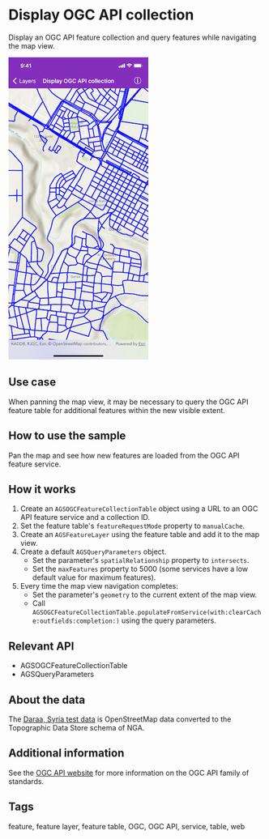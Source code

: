 # Display OGC API collection

Display an OGC API feature collection and query features while navigating the map view.

![Image of Display OGC API collection](display-OGC-API-collection.png)

## Use case

When panning the map view, it may be necessary to query the OGC API feature table for additional features within the new visible extent.

## How to use the sample

Pan the map and see how new features are loaded from the OGC API feature service.

## How it works

1. Create an `AGSOGCFeatureCollectionTable` object using a URL to an OGC API feature service and a collection ID.
2. Set the feature table's `featureRequestMode` property to `manualCache`.
3. Create an `AGSFeatureLayer` using the feature table and add it to the map view.
4. Create a default `AGSQueryParameters` object.
    * Set the parameter's `spatialRelationship` property to `intersects`.
    * Set the `maxFeatures` property to 5000 (some services have a low default value for maximum features).
5. Every time the map view navigation completes:
    * Set the parameter's `geometry` to the current extent of the map view.
    * Call `AGSOGCFeatureCollectionTable.populateFromService(with:clearCache:outfields:completion:)` using the query parameters.

## Relevant API

* AGSOGCFeatureCollectionTable
* AGSQueryParameters

## About the data

The [Daraa, Syria test data](https://demo.ldproxy.net/daraa) is OpenStreetMap data converted to the Topographic Data Store schema of NGA.

## Additional information

See the [OGC API website](https://ogcapi.ogc.org/) for more information on the OGC API family of standards.

## Tags

feature, feature layer, feature table, OGC, OGC API, service, table, web
